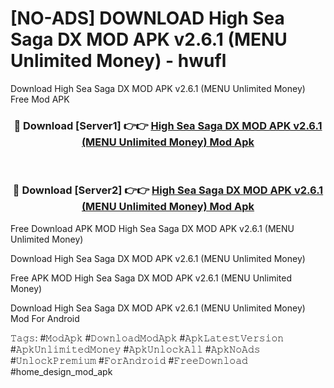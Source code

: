 # [NO-ADS] DOWNLOAD High Sea Saga DX MOD APK v2.6.1 (MENU Unlimited Money) - hwufl
Download High Sea Saga DX MOD APK v2.6.1 (MENU Unlimited Money) Free Mod APK

<div align="center">
<h3>🔴 Download [Server1] 👉👉 <a href="https://apk-comot.site?title=High_Sea_Saga_DX_MOD_APK_v2.6.1_(MENU_Unlimited_Money)">High Sea Saga DX MOD APK v2.6.1 (MENU Unlimited Money) Mod Apk</a></h3><br>

<h3>🔴 Download [Server2] 👉👉 <a href="https://apk-comot.site?title=High_Sea_Saga_DX_MOD_APK_v2.6.1_(MENU_Unlimited_Money)">High Sea Saga DX MOD APK v2.6.1 (MENU Unlimited Money) Mod Apk</a></h3>
</div>


Free Download APK MOD High Sea Saga DX MOD APK v2.6.1 (MENU Unlimited Money)

Download High Sea Saga DX MOD APK v2.6.1 (MENU Unlimited Money) 

Free APK MOD High Sea Saga DX MOD APK v2.6.1 (MENU Unlimited Money) 

Download High Sea Saga DX MOD APK v2.6.1 (MENU Unlimited Money) Mod For Android

𝚃𝚊𝚐𝚜: #𝙼𝚘𝚍𝙰𝚙𝚔 #𝙳𝚘𝚠𝚗𝚕𝚘𝚊𝚍𝙼𝚘𝚍𝙰𝚙𝚔 #𝙰𝚙𝚔𝙻𝚊𝚝𝚎𝚜𝚝𝚅𝚎𝚛𝚜𝚒𝚘𝚗 #𝙰𝚙𝚔𝚄𝚗𝚕𝚒𝚖𝚒𝚝𝚎𝚍𝙼𝚘𝚗𝚎𝚢 #𝙰𝚙𝚔𝚄𝚗𝚕𝚘𝚌𝚔𝙰𝚕𝚕 #𝙰𝚙𝚔𝙽𝚘𝙰𝚍𝚜 #𝚄𝚗𝚕𝚘𝚌𝚔𝙿𝚛𝚎𝚖𝚒𝚞𝚖 #𝙵𝚘𝚛𝙰𝚗𝚍𝚛𝚘𝚒𝚍 #𝙵𝚛𝚎𝚎𝙳𝚘𝚠𝚗𝚕𝚘𝚊𝚍 #home_design_mod_apk